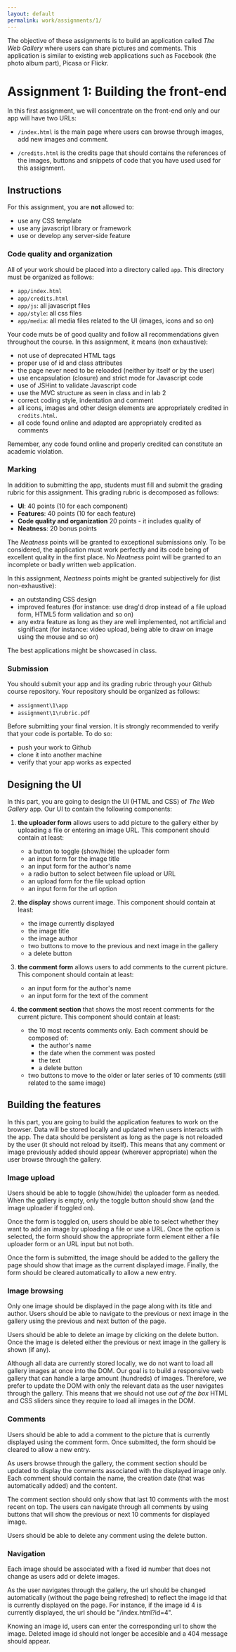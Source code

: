 ```yaml
---
layout: default
permalink: work/assignments/1/
---
```


The objective of these assignments is to build an application called *The Web Gallery* where users can share pictures and comments. This application is similar to existing web applications such as Facebook (the photo album part), Picasa or Flickr. 

# Assignment 1: Building the front-end

In this first assignment, we will concentrate on the front-end only and our app will have two URLs:

- `/index.html` is the main page where users can browse through images, add new images and comment. 

- `/credits.html` is the credits page that should contains the references of the images, buttons and snippets of code that you have used used for this assignment.

## Instructions

For this assignment, you are **not** allowed to: 

- use any CSS template 
- use any javascript library or framework
- use or develop any server-side feature

### Code quality and organization

All of your work should be placed into a directory called `app`. This directory must be organized as follows: 

- `app/index.html`
- `app/credits.html`
- `app/js`: all javascript files
- `app/style`: all css files
- `app/media`: all media files related to the UI (images, icons and so on)

Your code muts be of good quality and follow all recommendations given throughout the course. In this assignment, it means (non exhaustive): 

- not use of deprecated HTML tags
- proper use of id and class attributes
- the page never need to be reloaded (neither by itself or by the user)
- use encapsulation (closure) and strict mode for Javascript code
- use of JSHint to validate Javascript code
- use the MVC structure as seen in class and in lab 2
- correct coding style, indentation and comment
- all icons, images and other design elements are appropriately credited in `credits.html`.
- all code found online and adapted are appropriately credited as comments

Remember, any code found online and properly credited can constitute an academic violation. 

### Marking 

In addition to submitting the app, students must fill and submit the grading rubric for this assignment. This grading rubric is decomposed as follows: 

- **UI**: 40 points (10 for each component)
- **Features**: 40 points (10 for each feature)
- **Code quality and organization** 20 points - it includes quality of
- **Neatness**: 20 bonus points

The *Neatness* points will be granted to exceptional submissions only. To be considered, the application must work perfectly and its code being of excellent quality in the first place. No *Neatness* point will be granted to an incomplete or badly written web application. 

In this assignment, *Neatness* points might be granted subjectively for (list non-exhaustive):

- an outstanding CSS design
- improved features (for instance: use drag'd drop instead of a file upload form, HTML5 form validation and so on)
- any extra feature as long as they are well implemented, not artificial and significant (for instance: video upload, being able to draw on image using the mouse and so on)

The best applications might be showcased in class. 

### Submission

You should submit your app and its grading rubric through your Github course repository. Your repository should be organized as follows:

- `assignment\1\app` 
- `assignment\1\rubric.pdf`

Before submitting your final version. It is strongly recommended to verify that your code is portable. To do so: 

- push your work to Github
- clone it into another machine
- verify that your app works as expected

## Designing the UI 

In this part, you are going to design the UI (HTML and CSS) of *The Web Gallery* app. Our UI to contain the following components: 

1. **the uploader form** allows users to add picture to the gallery either by uploading a file or entering an image URL. This component should contain at least: 
    - a button to toggle (show/hide) the uploader form
    - an input form for the image title
    - an input form for the author's name
    - a radio button to select between file upload or URL
    - an upload form for the file upload option
    - an input form for the url option
    
1. **the display** shows current image. This component should contain at least: 
    - the image currently displayed
    - the image title
    - the image author
    - two buttons to move to the previous and next image in the gallery
    - a delete button
    
1. **the comment form** allows users to add comments to the current picture. This component should contain at least: 
    - an input form for the author's name
    - an input form for the text of the comment

1. **the comment section** that shows the most recent comments for the current picture. This component should contain at least: 
    - the 10 most recents comments only. Each comment should be composed of:
        - the author's name
        - the date when the comment was posted
        - the text
        - a delete button
    - two buttons to move to the older or later series of 10 comments (still related to the same image)

##  Building the features

In this part, you are going to build the application features to work on the browser. Data will be stored locally and updated when users interacts with the app. The data should be persistent as long as the page is not reloaded by the user (it should not reload by itself). This means that any comment or image previously added should appear (wherever appropriate) when the user browse through the gallery.

### Image upload

Users should be able to toggle (show/hide) the uploader form as needed. When the gallery is empty, only the toggle button should show (and the image uploader if toggled on). 

Once the form is toggled on, users should be able to select whether they want to add an image by uploading a file or use a URL. Once the option is selected, the form should show the appropriate form element either a file uploader form or an URL input but not both. 

Once the form is submitted, the image should be added to the gallery the page should show that image as the current displayed image. Finally, the form should be cleared automatically to allow a new entry.

### Image browsing

Only one image should be displayed in the page along with its title and author. Users should be able to navigate to the previous or next image in the gallery using the previous and next button of the page. 

Users should be able to delete an image by clicking on the delete button. Once the image is deleted either the previous or next image in the gallery is shown (if any). 

Although all data are currently stored locally, we do not want to load all gallery images at once into the DOM. Our goal is to build a responsive web gallery that can handle a large amount (hundreds) of images. Therefore, we prefer to update the DOM with only the relevant data as the user navigates through the gallery. This means that we should not use *out of the box* HTML and CSS sliders since they require to load all images in the DOM.

### Comments

Users should be able to add a comment to the picture that is currently displayed using the comment form. Once submitted, the form should be cleared to allow a new entry.

As users browse through the gallery, the comment section should be updated to display the comments associated with the displayed image only. Each comment should contain the name, the creation date (that was automatically added) and the content. 

The comment section should only show that last 10 comments with the most recent on top. The users can navigate through all comments by using buttons that will show the previous or next 10 comments for displayed image.

Users should be able to delete any comment using the delete button.  

### Navigation

Each image should be associated with a fixed id number that does not change as users add or delete images. 

As the user navigates through the gallery, the url should be changed automatically (without the page being refreshed) to reflect the image id that is currently displayed on the page. For instance, if the image id 4 is currently displayed, the url should be "/index.html?id=4".

Knowing an image id, users can enter the corresponding url to show the image. Deleted image id should not longer be accesible and a 404 message should appear.




